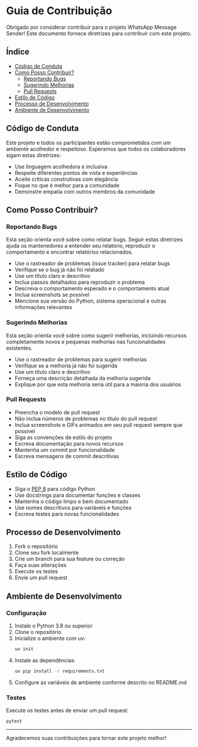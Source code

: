 # Guia de Contribuição

Obrigado por considerar contribuir para o projeto WhatsApp Message Sender! Este documento fornece diretrizes para contribuir com este projeto.

## Índice

- [Código de Conduta](#código-de-conduta)
- [Como Posso Contribuir?](#como-posso-contribuir)
  - [Reportando Bugs](#reportando-bugs)
  - [Sugerindo Melhorias](#sugerindo-melhorias)
  - [Pull Requests](#pull-requests)
- [Estilo de Código](#estilo-de-código)
- [Processo de Desenvolvimento](#processo-de-desenvolvimento)
- [Ambiente de Desenvolvimento](#ambiente-de-desenvolvimento)

## Código de Conduta

Este projeto e todos os participantes estão comprometidos com um ambiente acolhedor e respeitoso. Esperamos que todos os colaboradores sigam estas diretrizes:

- Use linguagem acolhedora e inclusiva
- Respeite diferentes pontos de vista e experiências
- Aceite críticas construtivas com elegância
- Foque no que é melhor para a comunidade
- Demonstre empatia com outros membros da comunidade

## Como Posso Contribuir?

### Reportando Bugs

Esta seção orienta você sobre como relatar bugs. Seguir estas diretrizes ajuda os mantenedores a entender seu relatório, reproduzir o comportamento e encontrar relatórios relacionados.

- Use o rastreador de problemas (issue tracker) para relatar bugs
- Verifique se o bug já não foi relatado
- Use um título claro e descritivo
- Inclua passos detalhados para reproduzir o problema
- Descreva o comportamento esperado e o comportamento atual
- Inclua screenshots se possível
- Mencione sua versão do Python, sistema operacional e outras informações relevantes

### Sugerindo Melhorias

Esta seção orienta você sobre como sugerir melhorias, incluindo recursos completamente novos e pequenas melhorias nas funcionalidades existentes.

- Use o rastreador de problemas para sugerir melhorias
- Verifique se a melhoria já não foi sugerida
- Use um título claro e descritivo
- Forneça uma descrição detalhada da melhoria sugerida
- Explique por que esta melhoria seria útil para a maioria dos usuários

### Pull Requests

- Preencha o modelo de pull request
- Não inclua números de problemas no título do pull request
- Inclua screenshots e GIFs animados em seu pull request sempre que possível
- Siga as convenções de estilo do projeto
- Escreva documentação para novos recursos
- Mantenha um commit por funcionalidade
- Escreva mensagens de commit descritivas

## Estilo de Código

- Siga o [PEP 8](https://www.python.org/dev/peps/pep-0008/) para código Python
- Use docstrings para documentar funções e classes
- Mantenha o código limpo e bem documentado
- Use nomes descritivos para variáveis e funções
- Escreva testes para novas funcionalidades

## Processo de Desenvolvimento

1. Fork o repositório
2. Clone seu fork localmente
3. Crie um branch para sua feature ou correção
4. Faça suas alterações
5. Execute os testes
6. Envie um pull request

## Ambiente de Desenvolvimento

### Configuração

1. Instale o Python 3.8 ou superior
2. Clone o repositório
3. Inicialize o ambiente com uv:
   ```bash
   uv init
   ```
4. Instale as dependências:
   ```bash
   uv pip install -r requirements.txt
   ```
5. Configure as variáveis de ambiente conforme descrito no README.md

### Testes

Execute os testes antes de enviar um pull request:

```bash
pytest
```

---

Agradecemos suas contribuições para tornar este projeto melhor!
